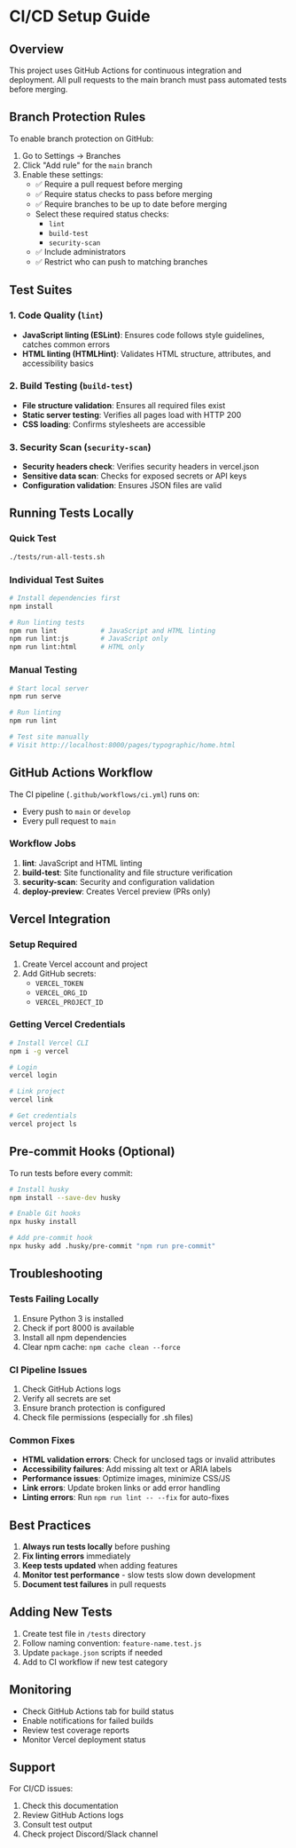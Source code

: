 # CI/CD Setup Guide

## Overview
This project uses GitHub Actions for continuous integration and deployment. All pull requests to the main branch must pass automated tests before merging.

## Branch Protection Rules

To enable branch protection on GitHub:

1. Go to Settings → Branches
2. Click "Add rule" for the `main` branch
3. Enable these settings:
   - ✅ Require a pull request before merging
   - ✅ Require status checks to pass before merging
   - ✅ Require branches to be up to date before merging
   - Select these required status checks:
     - `lint`
     - `build-test`
     - `security-scan`
   - ✅ Include administrators
   - ✅ Restrict who can push to matching branches

## Test Suites

### 1. Code Quality (`lint`)
- **JavaScript linting (ESLint)**: Ensures code follows style guidelines, catches common errors
- **HTML linting (HTMLHint)**: Validates HTML structure, attributes, and accessibility basics

### 2. Build Testing (`build-test`)
- **File structure validation**: Ensures all required files exist
- **Static server testing**: Verifies all pages load with HTTP 200
- **CSS loading**: Confirms stylesheets are accessible

### 3. Security Scan (`security-scan`)
- **Security headers check**: Verifies security headers in vercel.json
- **Sensitive data scan**: Checks for exposed secrets or API keys
- **Configuration validation**: Ensures JSON files are valid

## Running Tests Locally

### Quick Test
```bash
./tests/run-all-tests.sh
```

### Individual Test Suites
```bash
# Install dependencies first
npm install

# Run linting tests
npm run lint           # JavaScript and HTML linting
npm run lint:js        # JavaScript only
npm run lint:html      # HTML only
```

### Manual Testing
```bash
# Start local server
npm run serve

# Run linting
npm run lint

# Test site manually
# Visit http://localhost:8000/pages/typographic/home.html
```

## GitHub Actions Workflow

The CI pipeline (`.github/workflows/ci.yml`) runs on:
- Every push to `main` or `develop`
- Every pull request to `main`

### Workflow Jobs

1. **lint**: JavaScript and HTML linting
2. **build-test**: Site functionality and file structure verification
3. **security-scan**: Security and configuration validation
4. **deploy-preview**: Creates Vercel preview (PRs only)

## Vercel Integration

### Setup Required
1. Create Vercel account and project
2. Add GitHub secrets:
   - `VERCEL_TOKEN`
   - `VERCEL_ORG_ID`
   - `VERCEL_PROJECT_ID`

### Getting Vercel Credentials
```bash
# Install Vercel CLI
npm i -g vercel

# Login
vercel login

# Link project
vercel link

# Get credentials
vercel project ls
```

## Pre-commit Hooks (Optional)

To run tests before every commit:

```bash
# Install husky
npm install --save-dev husky

# Enable Git hooks
npx husky install

# Add pre-commit hook
npx husky add .husky/pre-commit "npm run pre-commit"
```

## Troubleshooting

### Tests Failing Locally
1. Ensure Python 3 is installed
2. Check if port 8000 is available
3. Install all npm dependencies
4. Clear npm cache: `npm cache clean --force`

### CI Pipeline Issues
1. Check GitHub Actions logs
2. Verify all secrets are set
3. Ensure branch protection is configured
4. Check file permissions (especially for .sh files)

### Common Fixes
- **HTML validation errors**: Check for unclosed tags or invalid attributes
- **Accessibility failures**: Add missing alt text or ARIA labels
- **Performance issues**: Optimize images, minimize CSS/JS
- **Link errors**: Update broken links or add error handling
- **Linting errors**: Run `npm run lint -- --fix` for auto-fixes

## Best Practices

1. **Always run tests locally** before pushing
2. **Fix linting errors** immediately
3. **Keep tests updated** when adding features
4. **Monitor test performance** - slow tests slow down development
5. **Document test failures** in pull requests

## Adding New Tests

1. Create test file in `/tests` directory
2. Follow naming convention: `feature-name.test.js`
3. Update `package.json` scripts if needed
4. Add to CI workflow if new test category

## Monitoring

- Check GitHub Actions tab for build status
- Enable notifications for failed builds
- Review test coverage reports
- Monitor Vercel deployment status

## Support

For CI/CD issues:
1. Check this documentation
2. Review GitHub Actions logs
3. Consult test output
4. Check project Discord/Slack channel